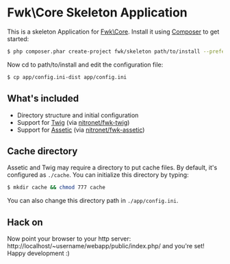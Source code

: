 # Fwk\Core Skeleton Application

This is a skeleton Application for [Fwk\Core](https://github.com/fwk/Core).
Install it using [Composer](http://getcomposer.org) to get started:
``` sh
$ php composer.phar create-project fwk/skeleton path/to/install --prefer-dist --dev -o
``` 

Now cd to path/to/install and edit the configuration file:
``` sh
$ cp app/config.ini-dist app/config.ini
``` 

## What's included

* Directory structure and initial configuration 
* Support for [Twig](https://github.com/twig/twig) (via [nitronet/fwk-twig](https://github.com/nitronet/fwk-twig))
* Support for [Assetic](https://github.com/kriswallsmith/assetic) (via [nitronet/fwk-assetic](https://github.com/nitronet/fwk-assetic))

## Cache directory

Assetic and Twig may require a directory to put cache files. By default, it's configured as ```./cache```.
You can initialize this directory by typing:

``` sh
$ mkdir cache && chmod 777 cache
``` 

You can also change this directory path in ```./app/config.ini```.

## Hack on

Now point your browser to your http server: http://localhost/~username/webapp/public/index.php/ and you're set! Happy development :)
